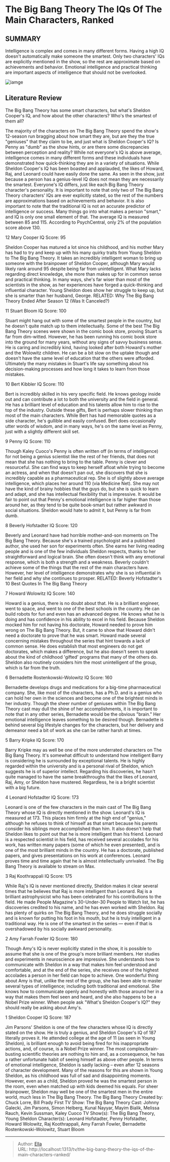 # The Big Bang Theory The IQs Of The Main Characters, Ranked


## SUMMARY 


 Intelligence is complex and comes in many different forms. Having a high IQ doesn&#39;t automatically make someone the smartest. 
 Only two characters&#39; IQs are explicitly mentioned in the show, so the rest are approximate based on achievements and behavior. 
 Emotional intelligence and practical thinking are important aspects of intelligence that should not be overlooked. 

![iamge](https://static1.srcdn.com/wordpress/wp-content/uploads/2017/06/Big-Bang-Theory-Cast-Picture.jpg)

## Literature Review
The Big Bang Theory has some smart characters, but what&#39;s Sheldon Cooper&#39;s IQ, and how about the other characters? Who&#39;s the smartest of them all?




The majority of the characters on The Big Bang Theory spend the show&#39;s 12-season run bragging about how smart they are, but are they the true &#34;geniuses&#34; that they claim to be, and just what is Sheldon Cooper&#39;s IQ? Is Penny as &#34;dumb&#34; as the show hints, or are there some discrepancies between perception and reality? While not everyone&#39;s IQ is above average, intelligence comes in many different forms and these individuals have demonstrated how quick-thinking they are in a variety of situations. While Sheldon Cooper&#39;s IQ has been boasted and applauded, the likes of Howard, Raj, and Leonard could have easily done the same.
As seen in the show, just because a person has a genius-level IQ does not mean they are necessarily the smartest. Everyone&#39;s IQ differs, just like each Big Bang Theory character&#39;s personality. It is important to note that only two of The Big Bang Theory characters&#39; IQs are ever explicitly stated, so the rest of the numbers are approximations based on achievements and behavior. It is also important to note that the traditional IQ is not an accurate predictor of intelligence or success. Many things go into what makes a person &#34;smart,&#34; and IQ is only one small element of that.
The average IQ is measured between 85 and 115. According to PsychCentral, only 2% of the population score above 130. 










 








 12  Mary Cooper 
IQ Score: 95
        

Sheldon Cooper has matured a lot since his childhood, and his mother Mary has had to try and keep up with his many quirky traits from Young Sheldon to The Big Bang Theory. It takes an incredibly intelligent woman to bring up someone with the brainpower of Sheldon Cooper, although Mary would likely rank around 95 despite being far from unintelligent. What Mary lacks regarding direct knowledge, she more than makes up for in common sense and practical thinking. In many ways, she&#39;s far wiser than most of the scientists in the show, as her experiences have forged a quick-thinking and influential character. Young Sheldon does show her struggle to keep up, but she is smarter than her husband, George.
RELATED: Why The Big Bang Theory Ended After Season 12 (Was It Canceled?)





 11  Stuart Bloom 
IQ Score: 100
        

Stuart might hang out with some of the smartest people in the country, but he doesn&#39;t quite match up to them intellectually. Some of the best The Big Bang Theory scenes were shown in the comic book store, proving Stuart is far from dim-witted. However, he has been running his comic book store into the ground for many years, without any signs of savvy business sense.
He is caring and incredibly kind, having looked after both Howard&#39;s mother and the Wolowitz children. He can be a bit slow on the uptake though and doesn&#39;t have the same level of education that the others were afforded. Ultimately the many mistakes in Stuart&#39;s life say something about his decision-making processes and how long it takes to learn from those mistakes.





 10  Bert Kibbler 
IQ Score: 110
        

Bert is incredibly skilled in his very specific field. He knows geology inside out and can contribute a lot to both the university and the field in general. He has a brilliant level of education and his talents allow him to rise to the top of the industry. Outside these gifts, Bert is perhaps slower thinking than most of the main characters. While Bert has had memorable quotes as a side character, he&#39;s gullible and easily confused. Bert does occasionally utter words of wisdom, and in many ways, he&#39;s on the same level as Penny, just with a slightly different skill set.





 9  Penny 
IQ Score: 110


 







Though Kaley Cuoco&#39;s Penny is often written off (in terms of intelligence) for not being a genius scientist like the rest of her friends, that does not mean that she has nothing to bring to the table. Penny is clever and resourceful. She can find ways to keep herself afloat while trying to become an actress, and when that doesn&#39;t pan out, she discovers that she is incredibly capable as a pharmaceutical rep.
She is of slightly above average intelligence, which places her around 110 (via Medicine Net). She may not have the kind of brainy hobbies that the guys do, but she is quick to learn and adapt, and she has intellectual flexibility that is impressive. It would be fair to point out that Penny&#39;s emotional intelligence is far higher than those around her, as they tend to be quite book-smart but rather awkward in social situations. Sheldon would hate to admit it, but Penny is far from dumb.





 8  Beverly Hofstadter 
IQ Score: 120
        

Beverly and Leonard have had horrible mother-and-son moments on The Big Bang Theory. Because she&#39;s a trained psychologist and a published author, she used her son for experiments often. She earns her living reading people and is one of the few individuals Sheldon respects, thanks to her straightforward and logical brain. She often doesn&#39;t think with any emotional response, which is both a strength and a weakness. Beverly couldn&#39;t achieve some of the things that the rest of the main characters have. However, her level of intelligence demonstrates why she is so influential in her field and why she continues to prosper.
RELATED: Beverly Hofstadter&#39;s 10 Best Quotes In The Big Bang Theory





 7  Howard Wolowitz 
IQ Score: 140
        

Howard is a genius, there is no doubt about that. He is a brilliant engineer, went to space, and went to one of the best schools in the country. He can build robots for fun and even has an advanced degree. He knows what he is doing and has confidence in his ability to excel in his field. Because Sheldon mocked him for not having his doctorate, Howard needed to prove him wrong on The Big Bang Theory. But, it came to show that Howard didn&#39;t need a doctorate to prove that he was smart.
Howard made several concerning mistakes throughout the series that hint towards a lack of common sense. He does establish that most engineers do not get doctorates, which makes a difference, but he also doesn&#39;t seem to speak about the kind of childhood &#39;gifted&#39; programs that many of the others do. Sheldon also routinely considers him the most unintelligent of the group, which is far from the truth.





 6  Bernadette Rostenkowski-Wolowitz 
IQ Score: 160
        

Bernadette develops drugs and medications for a big-time pharmaceutical company. She, like most of the characters, has a Ph.D. and is a genius who can hold her own in the sciences and become one of the brightest minds in her industry. Though the sheer number of geniuses within The Big Bang Theory cast may dull the shine of her accomplishments, it is important to note that in any other series, Bernadette would be the obvious &#34;brain.&#34; Her emotional intelligence leaves something to be desired though. Bernadette is behind several big lifestyle changes for the characters, but her delivery and demeanor need a bit of work as she can be rather harsh at times.





 5  Barry Kripke 
IQ Score: 170
        

Barry Kripke may as well be one of the more underrated characters on The Big Bang Theory. It&#39;s somewhat difficult to understand how intelligent Barry is considering he is surrounded by exceptional talents. He is highly regarded within the university and is a personal rival of Sheldon, which suggests he is of superior intellect. Regarding his discoveries, he hasn&#39;t quite managed to have the same breakthroughs that the likes of Leonard, Raj, Amy, or Sheldon have mustered. Regardless, he is a bright scientist with a big future.





 4  Leonard Hofstadter 
IQ Score: 173


 







Leonard is one of the few characters in the main cast of The Big Bang Theory whose IQ is directly mentioned in the show. Leonard&#39;s IQ is measured at 173. This places him firmly at the high end of &#34;genius,&#34; although he refuses to think of himself as that smart because his parents consider his siblings more accomplished than him. It also doesn&#39;t help that Sheldon likes to point out that he is more intelligent than his friend.
Leonard is a respected scientist in his field, has received several accolades for his work, has written many papers (some of which he even presented), and is one of the most brilliant minds in the country. He has a doctorate, published papers, and gives presentations on his work at conferences. Leonard proves time and time again that he is almost intellectually unrivaled.
The Big Bang Theory is available to stream on Max. 






 3  Raj Koothrappali 
IQ Score: 175


 







While Raj&#39;s IQ is never mentioned directly, Sheldon makes it clear several times that he believes that Raj is more intelligent than Leonard. Raj is a brilliant astrophysicist who has been celebrated for his contributions to the field. He made People Magazine&#39;s 30-Under-30 People to Watch list, he has discoveries credited to his name, and he has even worked with Sheldon. Raj has plenty of quirks on The Big Bang Theory, and he does struggle socially and is known for putting his foot in his mouth, but he is truly intelligent in a traditional way. He is one of the smartest in the series — even if that is overshadowed by his socially awkward personality.





 2  Amy Farrah Fowler 
IQ Score: 180
        

Though Amy&#39;s IQ is never explicitly stated in the show, it is possible to assume that she is one of the group&#39;s more brilliant members. Her studies and experiments in neuroscience are impressive. She understands how to communicate with Sheldon in a way that makes him feel understood and comfortable, and at the end of the series, she receives one of the highest accolades a person in her field can hope to achieve.
One wonderful thing about Amy is that, unlike the rest of the group, she has been able to master several types of intelligence; including both traditional and emotional. She knows how to communicate openly and honestly with those around her in a way that makes them feel seen and heard, and she also happens to be a Nobel Prize winner. When people ask &#34;What&#39;s Sheldon Cooper&#39;s IQ?&#34; they should really be asking about Amy&#39;s.





 1  Sheldon Cooper 
IQ Score: 187


 







Jim Parsons&#39; Sheldon is one of the few characters whose IQ is directly stated on the show. He is truly a genius, and Sheldon Cooper&#39;s IQ of 187 literally proves it. He attended college at the age of 11 (as seen in Young Sheldon), is brilliant enough to avoid being fired for his inappropriate actions, and, of course, is a Nobel Prize winner. The most complex/brain-busting scientific theories are nothing to him and, as a consequence, he has a rather unfortunate habit of seeing himself as above other people.
In terms of emotional intelligence, Sheldon is sadly lacking – even after 12 seasons of character development. Many of the reasons for this are shown in Young Sheldon, as his childhood was full of sad and disappointing moments. However, even as a child, Sheldon proved he was the smartest person in the room, even when matched up with kids deemed his equals. For sheer brainpower, Sheldon may well be one of the smartest men in the entire world, much less in The Big Bang Theory.
               The Big Bang Theory   Created by:   Chuck Lorre, Bill Prady    First TV Show:   The Big Bang Theory    Cast:   Johnny Galecki, Jim Parsons, Simon Helberg, Kunal Nayyar, Mayim Bialik, Melissa Rauch, Kevin Sussman, Kaley Cuoco    TV Show(s):   The Big Bang Theory, Young Sheldon    Character(s):   Leonard Hofstadter, Penny Hofstadter, Howard Wolowitz, Raj Koothrappali, Amy Farrah Fowler, Bernadette Rostenkowski-Wolowitz, Stuart Bloom      

---

> Author: [Ella](https://instagram.hk.cn/)  
> URL: http://localhost:1313/tv/the-big-bang-theory-the-iqs-of-the-main-characters-ranked/  

